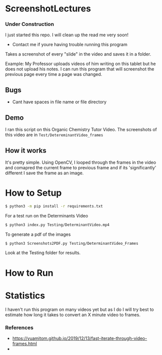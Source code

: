 # ScreenshotLectures

### Under Construction

I just started this repo. I will clean up the read me very soon!

-   Contact me if youre having trouble running this program

Takes a screenshot of every "slide" in the video and saves it in a folder.

Example: My Professor uploads videos of him writing on this tablet but he does not upload his notes. I can run this program that will screenshot the previous page every time a page was changed.

## Bugs

-   Cant have spaces in file name or file directory

## Demo

I ran this script on this Organic Chemistry Tutor Video. The screenshots of this video are in `Test/DetereminantVideo_frames`

## How it works

It's pretty simple. Using OpenCV, I looped through the frames in the video and comapred the current frame to previous frame and if its 'significantly' different I save the frame as an image.

# How to Setup
```bash
$ python3 -m pip install -r requirements.txt
```

For a test run on the Determinants Video

```bash
$ python3 index.py Testing/DeterminantVideo.mp4
```

To generate a pdf of the images

```bash
$ python3 Screenshots2PDF.py Testing/DeterminantVideo_Frames
```

Look at the Testing folder for results.


# How to Run

# Statistics

I haven't run this program on many videos yet but as I do I will try best to estimate how long it takes to convert an X minute video to frames.

### References

-   https://vuamitom.github.io/2019/12/13/fast-iterate-through-video-frames.html
-
